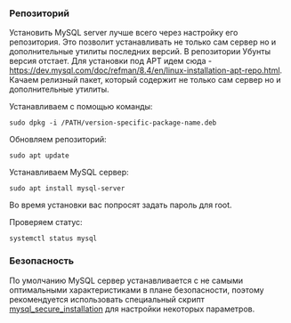 ### Репозиторий

Установить MySQL server лучше всего через настройку его репозитория. Это позволит устанавливать не только сам сервер но и дополнительные утилиты последних версий. В репозитории Убунты версия отстает. Для установки под APT идем сюда - https://dev.mysql.com/doc/refman/8.4/en/linux-installation-apt-repo.html. Качаем релизный пакет, который содержит не только сам сервер но и дополнительные утилиты. 

Устанавливаем с помощью команды:
```shell
sudo dpkg -i /PATH/version-specific-package-name.deb
```
Обновляем репозиторий:
```shell
sudo apt update
```
Устанавливаем MySQL сервер:
```shell
sudo apt install mysql-server
```
Во время установки вас попросят задать пароль для root.

Проверяем статус:
```shell
systemctl status mysql
```

### Безопасность

По умолчанию MySQL сервер устанавливается с не самыми оптимальными характеристиками в плане безопасности, поэтому рекомендуется использовать специальный скрипт [mysql_secure_installation](https://dev.mysql.com/doc/refman/8.4/en/mysql-secure-installation.html) для настройки некоторых параметров.

